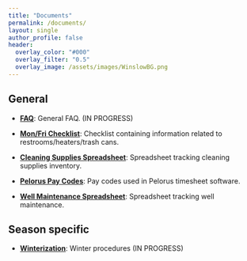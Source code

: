 ```yaml
---
title: "Documents"
permalink: /documents/
layout: single
author_profile: false
header:
  overlay_color: "#000"
  overlay_filter: "0.5"
  overlay_image: /assets/images/WinslowBG.png
---
```


## General

- [**FAQ**](https://docs.google.com/document/d/1WQn1MhEElBAsPRiTvoqzHW9Hb4SEJn7OHpQrL-lO5GM/edit?usp=sharing): 
General FAQ. (IN PROGRESS)

- [**Mon/Fri Checklist**](https://docs.google.com/document/d/1VEJKcPPlFVRpYfGwa89Fi5r7XUITUCdvgqoi9MoexGo/edit?usp=sharing): 
Checklist containing information related to restrooms/heaters/trash cans.

- [**Cleaning Supplies Spreadsheet**](https://docs.google.com/spreadsheets/d/1gFGdylDaDNQE6HP6w2ww-EU1rYSM1iLnvY0Q5F9JOTg/edit?usp=sharing): 
Spreadsheet tracking cleaning supplies inventory.

- [**Pelorus Pay Codes**](https://docs.google.com/document/d/1nEc45OU00XwuSgsj3Xs1iVmVRD6vlMXAe5awJGjhVEE/edit?usp=sharing): 
Pay codes used in Pelorus timesheet software.

- [**Well Maintenance Spreadsheet**](https://docs.google.com/spreadsheets/d/1YzBq5eyDR5c5eVxTrDtL9So15dbaEF6l8pfrdgVtKxM/edit?usp=sharing): 
Spreadsheet tracking well maintenance.

## Season specific

- [**Winterization**](https://docs.google.com/document/d/104t27aFq7nCpd2Oi5ZAhrpZ5l9CJsmi4FY9BRKZcZOk/edit?usp=sharing): 
Winter procedures (IN PROGRESS)